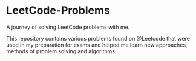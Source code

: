 # LeetCode-Problems
A journey of solving LeetCode problems with me.

This repository contains various problems found on @Leetcode that were used in my preparation for exams and helped me learn new approaches, methods of problem solving and algorithms.
